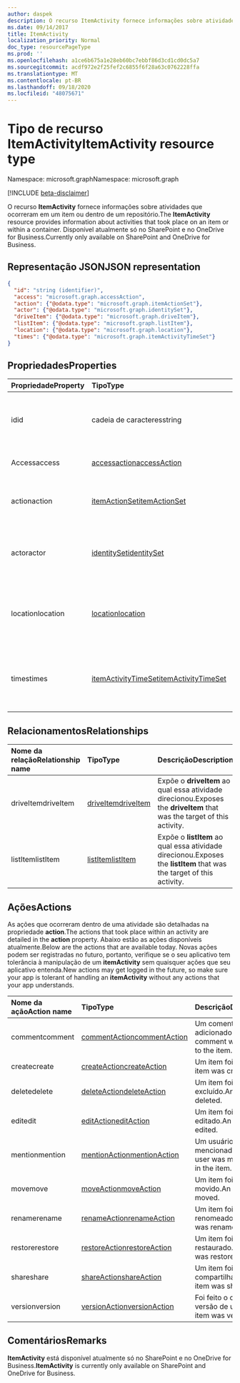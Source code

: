 ```yaml
---
author: daspek
description: O recurso ItemActivity fornece informações sobre atividades que ocorreram em um item ou dentro de um repositório.
ms.date: 09/14/2017
title: ItemActivity
localization_priority: Normal
doc_type: resourcePageType
ms.prod: ''
ms.openlocfilehash: a1ce6b675a1e28eb60bc7ebbf86d3cd1cd0dc5a7
ms.sourcegitcommit: acdf972e2f25fef2c6855f6f28a63c0762228ffa
ms.translationtype: MT
ms.contentlocale: pt-BR
ms.lasthandoff: 09/18/2020
ms.locfileid: "48075671"
---
```

# <a name="itemactivity-resource-type"></a><span data-ttu-id="64064-103">Tipo de recurso ItemActivity</span><span class="sxs-lookup"><span data-stu-id="64064-103">ItemActivity resource type</span></span>

<span data-ttu-id="64064-104">Namespace: microsoft.graph</span><span class="sxs-lookup"><span data-stu-id="64064-104">Namespace: microsoft.graph</span></span>

[!INCLUDE [beta-disclaimer](../../includes/beta-disclaimer.md)]

<span data-ttu-id="64064-105">O recurso **ItemActivity** fornece informações sobre atividades que ocorreram em um item ou dentro de um repositório.</span><span class="sxs-lookup"><span data-stu-id="64064-105">The **ItemActivity** resource provides information about activities that took place on an item or within a container.</span></span>
<span data-ttu-id="64064-106">Disponível atualmente só no SharePoint e no OneDrive for Business.</span><span class="sxs-lookup"><span data-stu-id="64064-106">Currently only available on SharePoint and OneDrive for Business.</span></span>

## <a name="json-representation"></a><span data-ttu-id="64064-107">Representação JSON</span><span class="sxs-lookup"><span data-stu-id="64064-107">JSON representation</span></span>

<!-- {
  "blockType": "resource",
  "optionalProperties": [ ],
  "keyProperty": "id",
  "@type": "microsoft.graph.itemActivity",
  "@type.aka": "oneDrive.activityEntity"
}-->

```json
{
  "id": "string (identifier)",
  "access": "microsoft.graph.accessAction",
  "action": {"@odata.type": "microsoft.graph.itemActionSet"},
  "actor": {"@odata.type": "microsoft.graph.identitySet"},
  "driveItem": {"@odata.type": "microsoft.graph.driveItem"},
  "listItem": {"@odata.type": "microsoft.graph.listItem"},
  "location": {"@odata.type": "microsoft.graph.location"},
  "times": {"@odata.type": "microsoft.graph.itemActivityTimeSet"}
}
```

## <a name="properties"></a><span data-ttu-id="64064-108">Propriedades</span><span class="sxs-lookup"><span data-stu-id="64064-108">Properties</span></span>

| <span data-ttu-id="64064-109">Propriedade</span><span class="sxs-lookup"><span data-stu-id="64064-109">Property</span></span> | <span data-ttu-id="64064-110">Tipo</span><span class="sxs-lookup"><span data-stu-id="64064-110">Type</span></span>                    | <span data-ttu-id="64064-111">Descrição</span><span class="sxs-lookup"><span data-stu-id="64064-111">Description</span></span>
|:---------|:------------------------|:----------------------------------------
| <span data-ttu-id="64064-112">id</span><span class="sxs-lookup"><span data-stu-id="64064-112">id</span></span>       | <span data-ttu-id="64064-113">cadeia de caracteres</span><span class="sxs-lookup"><span data-stu-id="64064-113">string</span></span>                  | <span data-ttu-id="64064-114">O identificador exclusivo da atividade.</span><span class="sxs-lookup"><span data-stu-id="64064-114">The unique identifier of the activity.</span></span> <span data-ttu-id="64064-115">Somente leitura.</span><span class="sxs-lookup"><span data-stu-id="64064-115">Read-only.</span></span>
| <span data-ttu-id="64064-116">Access</span><span class="sxs-lookup"><span data-stu-id="64064-116">access</span></span>   | <span data-ttu-id="64064-117">[accessaction][]</span><span class="sxs-lookup"><span data-stu-id="64064-117">[accessAction][]</span></span>        | <span data-ttu-id="64064-118">Um item foi acessado.</span><span class="sxs-lookup"><span data-stu-id="64064-118">An item was accessed.</span></span>
| <span data-ttu-id="64064-119">action</span><span class="sxs-lookup"><span data-stu-id="64064-119">action</span></span>   | <span data-ttu-id="64064-120">[itemActionSet][]</span><span class="sxs-lookup"><span data-stu-id="64064-120">[itemActionSet][]</span></span>       | <span data-ttu-id="64064-121">Detalhes sobre a ação que ocorreu.</span><span class="sxs-lookup"><span data-stu-id="64064-121">Details about the action that took place.</span></span> <span data-ttu-id="64064-122">Somente leitura.</span><span class="sxs-lookup"><span data-stu-id="64064-122">Read-only.</span></span>
| <span data-ttu-id="64064-123">actor</span><span class="sxs-lookup"><span data-stu-id="64064-123">actor</span></span>    | <span data-ttu-id="64064-124">[identitySet][]</span><span class="sxs-lookup"><span data-stu-id="64064-124">[identitySet][]</span></span>         | <span data-ttu-id="64064-125">Identidade de quem executou a ação.</span><span class="sxs-lookup"><span data-stu-id="64064-125">Identity of who performed the action.</span></span> <span data-ttu-id="64064-126">Somente leitura.</span><span class="sxs-lookup"><span data-stu-id="64064-126">Read-only.</span></span>
| <span data-ttu-id="64064-127">location</span><span class="sxs-lookup"><span data-stu-id="64064-127">location</span></span> | <span data-ttu-id="64064-128">[location][]</span><span class="sxs-lookup"><span data-stu-id="64064-128">[location][]</span></span>            | <span data-ttu-id="64064-129">Local físico em que a ação foi executada.</span><span class="sxs-lookup"><span data-stu-id="64064-129">Physical location where the action was performed.</span></span> <span data-ttu-id="64064-130">Somente leitura.</span><span class="sxs-lookup"><span data-stu-id="64064-130">Read-only.</span></span>
| <span data-ttu-id="64064-131">times</span><span class="sxs-lookup"><span data-stu-id="64064-131">times</span></span>    | <span data-ttu-id="64064-132">[itemActivityTimeSet][]</span><span class="sxs-lookup"><span data-stu-id="64064-132">[itemActivityTimeSet][]</span></span> | <span data-ttu-id="64064-133">Detalhes sobre quando ocorreu a atividade.</span><span class="sxs-lookup"><span data-stu-id="64064-133">Details about when the activity took place.</span></span> <span data-ttu-id="64064-134">Somente leitura.</span><span class="sxs-lookup"><span data-stu-id="64064-134">Read-only.</span></span>

[identitySet]: identityset.md
[itemActionSet]: itemactionset.md
[itemActivityTimeSet]: itemactivitytimeset.md

## <a name="relationships"></a><span data-ttu-id="64064-138">Relacionamentos</span><span class="sxs-lookup"><span data-stu-id="64064-138">Relationships</span></span>

| <span data-ttu-id="64064-139">Nome da relação</span><span class="sxs-lookup"><span data-stu-id="64064-139">Relationship name</span></span> | <span data-ttu-id="64064-140">Tipo</span><span class="sxs-lookup"><span data-stu-id="64064-140">Type</span></span>          | <span data-ttu-id="64064-141">Descrição</span><span class="sxs-lookup"><span data-stu-id="64064-141">Description</span></span>
|:------------------|:--------------|:-----------------------------------------
| <span data-ttu-id="64064-142">driveItem</span><span class="sxs-lookup"><span data-stu-id="64064-142">driveItem</span></span>         | <span data-ttu-id="64064-143">[driveItem][]</span><span class="sxs-lookup"><span data-stu-id="64064-143">[driveItem][]</span></span> | <span data-ttu-id="64064-144">Expõe o **driveItem** ao qual essa atividade direcionou.</span><span class="sxs-lookup"><span data-stu-id="64064-144">Exposes the **driveItem** that was the target of this activity.</span></span>
| <span data-ttu-id="64064-145">listItem</span><span class="sxs-lookup"><span data-stu-id="64064-145">listItem</span></span>          | <span data-ttu-id="64064-146">[listItem][]</span><span class="sxs-lookup"><span data-stu-id="64064-146">[listItem][]</span></span>  | <span data-ttu-id="64064-147">Expõe o **listItem** ao qual essa atividade direcionou.</span><span class="sxs-lookup"><span data-stu-id="64064-147">Exposes the **listItem** that was the target of this activity.</span></span>

[driveItem]: driveitem.md
[listItem]: listitem.md

## <a name="actions"></a><span data-ttu-id="64064-150">Ações</span><span class="sxs-lookup"><span data-stu-id="64064-150">Actions</span></span>

<span data-ttu-id="64064-151">As ações que ocorreram dentro de uma atividade são detalhadas na propriedade **action**.</span><span class="sxs-lookup"><span data-stu-id="64064-151">The actions that took place within an activity are detailed in the **action** property.</span></span>
<span data-ttu-id="64064-152">Abaixo estão as ações disponíveis atualmente.</span><span class="sxs-lookup"><span data-stu-id="64064-152">Below are the actions that are available today.</span></span>
<span data-ttu-id="64064-153">Novas ações podem ser registradas no futuro, portanto, verifique se o seu aplicativo tem tolerância à manipulação de um **itemActivity** sem quaisquer ações que seu aplicativo entenda.</span><span class="sxs-lookup"><span data-stu-id="64064-153">New actions may get logged in the future, so make sure your app is tolerant of handling an **itemActivity** without any actions that your app understands.</span></span>

| <span data-ttu-id="64064-154">Nome da ação</span><span class="sxs-lookup"><span data-stu-id="64064-154">Action name</span></span> | <span data-ttu-id="64064-155">Tipo</span><span class="sxs-lookup"><span data-stu-id="64064-155">Type</span></span>              | <span data-ttu-id="64064-156">Descrição</span><span class="sxs-lookup"><span data-stu-id="64064-156">Description</span></span>
|:------------|:------------------|:-------------------------------------------
| <span data-ttu-id="64064-157">comment</span><span class="sxs-lookup"><span data-stu-id="64064-157">comment</span></span>     | <span data-ttu-id="64064-158">[commentAction][]</span><span class="sxs-lookup"><span data-stu-id="64064-158">[commentAction][]</span></span> | <span data-ttu-id="64064-159">Um comentário foi adicionado ao item.</span><span class="sxs-lookup"><span data-stu-id="64064-159">A comment was added to the item.</span></span>
| <span data-ttu-id="64064-160">create</span><span class="sxs-lookup"><span data-stu-id="64064-160">create</span></span>      | <span data-ttu-id="64064-161">[createAction][]</span><span class="sxs-lookup"><span data-stu-id="64064-161">[createAction][]</span></span>  | <span data-ttu-id="64064-162">Um item foi criado.</span><span class="sxs-lookup"><span data-stu-id="64064-162">An item was created.</span></span>
| <span data-ttu-id="64064-163">delete</span><span class="sxs-lookup"><span data-stu-id="64064-163">delete</span></span>      | <span data-ttu-id="64064-164">[deleteAction][]</span><span class="sxs-lookup"><span data-stu-id="64064-164">[deleteAction][]</span></span>  | <span data-ttu-id="64064-165">Um item foi excluído.</span><span class="sxs-lookup"><span data-stu-id="64064-165">An item was deleted.</span></span>
| <span data-ttu-id="64064-166">edit</span><span class="sxs-lookup"><span data-stu-id="64064-166">edit</span></span>        | <span data-ttu-id="64064-167">[editAction][]</span><span class="sxs-lookup"><span data-stu-id="64064-167">[editAction][]</span></span>    | <span data-ttu-id="64064-168">Um item foi editado.</span><span class="sxs-lookup"><span data-stu-id="64064-168">An item was edited.</span></span>
| <span data-ttu-id="64064-169">mention</span><span class="sxs-lookup"><span data-stu-id="64064-169">mention</span></span>     | <span data-ttu-id="64064-170">[mentionAction][]</span><span class="sxs-lookup"><span data-stu-id="64064-170">[mentionAction][]</span></span> | <span data-ttu-id="64064-171">Um usuário foi mencionado no item.</span><span class="sxs-lookup"><span data-stu-id="64064-171">A user was mentioned in the item.</span></span>
| <span data-ttu-id="64064-172">move</span><span class="sxs-lookup"><span data-stu-id="64064-172">move</span></span>        | <span data-ttu-id="64064-173">[moveAction][]</span><span class="sxs-lookup"><span data-stu-id="64064-173">[moveAction][]</span></span>    | <span data-ttu-id="64064-174">Um item foi movido.</span><span class="sxs-lookup"><span data-stu-id="64064-174">An item was moved.</span></span>
| <span data-ttu-id="64064-175">rename</span><span class="sxs-lookup"><span data-stu-id="64064-175">rename</span></span>      | <span data-ttu-id="64064-176">[renameAction][]</span><span class="sxs-lookup"><span data-stu-id="64064-176">[renameAction][]</span></span>  | <span data-ttu-id="64064-177">Um item foi renomeado.</span><span class="sxs-lookup"><span data-stu-id="64064-177">An item was renamed.</span></span>
| <span data-ttu-id="64064-178">restore</span><span class="sxs-lookup"><span data-stu-id="64064-178">restore</span></span>     | <span data-ttu-id="64064-179">[restoreAction][]</span><span class="sxs-lookup"><span data-stu-id="64064-179">[restoreAction][]</span></span> | <span data-ttu-id="64064-180">Um item foi restaurado.</span><span class="sxs-lookup"><span data-stu-id="64064-180">An item was restored.</span></span>
| <span data-ttu-id="64064-181">share</span><span class="sxs-lookup"><span data-stu-id="64064-181">share</span></span>       | <span data-ttu-id="64064-182">[shareAction][]</span><span class="sxs-lookup"><span data-stu-id="64064-182">[shareAction][]</span></span>   | <span data-ttu-id="64064-183">Um item foi compartilhado.</span><span class="sxs-lookup"><span data-stu-id="64064-183">An item was shared.</span></span>
| <span data-ttu-id="64064-184">version</span><span class="sxs-lookup"><span data-stu-id="64064-184">version</span></span>     | <span data-ttu-id="64064-185">[versionAction][]</span><span class="sxs-lookup"><span data-stu-id="64064-185">[versionAction][]</span></span> | <span data-ttu-id="64064-186">Foi feito o controle de versão de um item.</span><span class="sxs-lookup"><span data-stu-id="64064-186">An item was versioned.</span></span>

[accessaction]: accessaction.md
[accessAction]: accessaction.md
[commentAction]: commentaction.md
[createAction]: createaction.md
[deleteAction]: deleteaction.md
[editAction]: editaction.md
[location]: location.md
[mentionAction]: mentionaction.md
[moveAction]: moveaction.md
[renameAction]: renameaction.md
[restoreAction]: restoreaction.md
[shareAction]: shareaction.md
[versionAction]: versionaction.md

## <a name="remarks"></a><span data-ttu-id="64064-199">Comentários</span><span class="sxs-lookup"><span data-stu-id="64064-199">Remarks</span></span>

<span data-ttu-id="64064-200">**ItemActivity** está disponível atualmente só no SharePoint e no OneDrive for Business.</span><span class="sxs-lookup"><span data-stu-id="64064-200">**ItemActivity** is currently only available on SharePoint and OneDrive for Business.</span></span>

<!--
{
  "type": "#page.annotation",
  "description": "The ItemActivity object provides information about an activity that took place on an item.",
  "keywords": "activities,activity,action",
  "section": "documentation",
  "tocPath": "Resources/ItemActivity",
  "suppressions": []
}
-->


